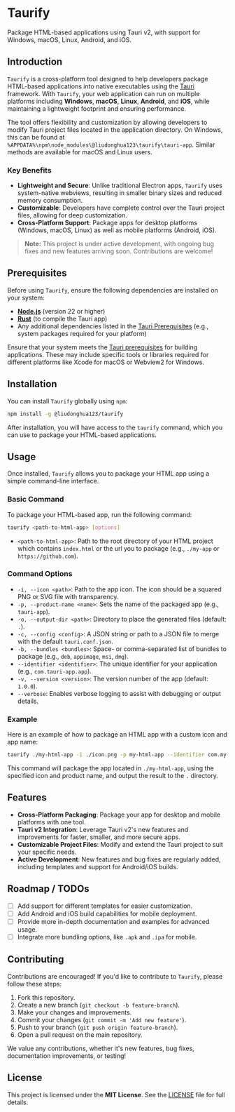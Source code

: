 # Taurify

Package HTML-based applications using Tauri v2, with support for Windows, macOS, Linux, Android, and iOS.

## Introduction

`Taurify` is a cross-platform tool designed to help developers package HTML-based applications into native executables using the [Tauri](https://tauri.app/) framework. With `Taurify`, your web application can run on multiple platforms including **Windows**, **macOS**, **Linux**, **Android**, and **iOS**, while maintaining a lightweight footprint and ensuring performance.

The tool offers flexibility and customization by allowing developers to modify Tauri project files located in the application directory. On Windows, this can be found at `%APPDATA%\npm\node_modules\@liudonghua123\taurify\tauri-app`. Similar methods are available for macOS and Linux users. 

### Key Benefits

- **Lightweight and Secure**: Unlike traditional Electron apps, `Taurify` uses system-native webviews, resulting in smaller binary sizes and reduced memory consumption.
- **Customizable**: Developers have complete control over the Tauri project files, allowing for deep customization.
- **Cross-Platform Support**: Package apps for desktop platforms (Windows, macOS, Linux) as well as mobile platforms (Android, iOS).

> **Note:** This project is under active development, with ongoing bug fixes and new features arriving soon. Contributions are welcome!

## Prerequisites

Before using `Taurify`, ensure the following dependencies are installed on your system:

- **[Node.js](https://nodejs.org/)** (version 22 or higher)
- **[Rust](https://rustup.rs/)** (to compile the Tauri app)
- Any additional dependencies listed in the [Tauri Prerequisites](https://tauri.app/start/prerequisites/) (e.g., system packages required for your platform)

Ensure that your system meets the [Tauri prerequisites](https://tauri.app/start/prerequisites/) for building applications. These may include specific tools or libraries required for different platforms like Xcode for macOS or Webview2 for Windows.

## Installation

You can install `Taurify` globally using `npm`:

```bash
npm install -g @liudonghua123/taurify
```

After installation, you will have access to the `taurify` command, which you can use to package your HTML-based applications.

## Usage

Once installed, `Taurify` allows you to package your HTML app using a simple command-line interface.

### Basic Command

To package your HTML-based app, run the following command:

```bash
taurify <path-to-html-app> [options]
```

- `<path-to-html-app>`: Path to the root directory of your HTML project which contains `index.html` or the url you to package (e.g., `./my-app` or `https://github.com`).

### Command Options

- `-i, --icon <path>`: Path to the app icon. The icon should be a squared PNG or SVG file with transparency.
- `-p, --product-name <name>`: Sets the name of the packaged app (e.g., `tauri-app`).
- `-o, --output-dir <path>`: Directory to place the generated files (default: `.`).
- `-c, --config <config>`: A JSON string or path to a JSON file to merge with the default `tauri.conf.json`.
- `-b, --bundles <bundles>`: Space- or comma-separated list of bundles to package (e.g., `deb`, `appimage`, `msi`, `dmg`).
- `--identifier <identifier>`: The unique identifier for your application (e.g., `com.tauri-app.app`).
- `-v, --version <version>`: The version number of the app (default: `1.0.0`).
- `--verbose`: Enables verbose logging to assist with debugging or output details.

### Example

Here is an example of how to package an HTML app with a custom icon and app name:

```bash
taurify ./my-html-app -i ./icon.png -p my-html-app --identifier com.my-html-app.app -o .
```

This command will package the app located in `./my-html-app`, using the specified icon and product name, and output the result to the `.` directory.

## Features

- **Cross-Platform Packaging**: Package your app for desktop and mobile platforms with one tool.
- **Tauri v2 Integration**: Leverage Tauri v2's new features and improvements for faster, smaller, and more secure apps.
- **Customizable Project Files**: Modify and extend the Tauri project to suit your specific needs.
- **Active Development**: New features and bug fixes are regularly added, including templates and support for Android/iOS builds.

## Roadmap / TODOs

- [ ] Add support for different templates for easier customization.
- [ ] Add Android and iOS build capabilities for mobile deployment.
- [ ] Provide more in-depth documentation and examples for advanced usage.
- [ ] Integrate more bundling options, like `.apk` and `.ipa` for mobile.

## Contributing

Contributions are encouraged! If you'd like to contribute to `Taurify`, please follow these steps:

1. Fork this repository.
2. Create a new branch (`git checkout -b feature-branch`).
3. Make your changes and improvements.
4. Commit your changes (`git commit -m 'Add new feature'`).
5. Push to your branch (`git push origin feature-branch`).
6. Open a pull request on the main repository.

We value any contributions, whether it's new features, bug fixes, documentation improvements, or testing!

## License

This project is licensed under the **MIT License**. See the [LICENSE](./LICENSE) file for full details.
